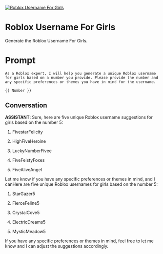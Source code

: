 
[![Roblox Username For Girls](https://flow-prompt-covers.s3.us-west-1.amazonaws.com/icon/realistic/real_9.png)]()
# Roblox Username For Girls 
Generate the Roblox Username For Girls.

# Prompt

```
As a Roblox expert, I will help you generate a unique Roblox username for girls based on a number you provide. Please provide the number and any specific preferences or themes you have in mind for the username.

{{ Number }}
```

## Conversation

**ASSISTANT**: Sure, here are five unique Roblox username suggestions for girls based on the number 5:



1. FivestarFelicity

2. HighFiveHeroine

3. LuckyNumberFivee

4. FiveFeistyFoxes 

5. FiveAliveAngel 



Let me know if you have any specific preferences or themes in mind, and I canHere are five unique Roblox usernames for girls based on the number 5:



1. StarGazer5

2. FierceFeline5

3. CrystalCove5

4. ElectricDreams5

5. MysticMeadow5



If you have any specific preferences or themes in mind, feel free to let me know and I can adjust the suggestions accordingly.


